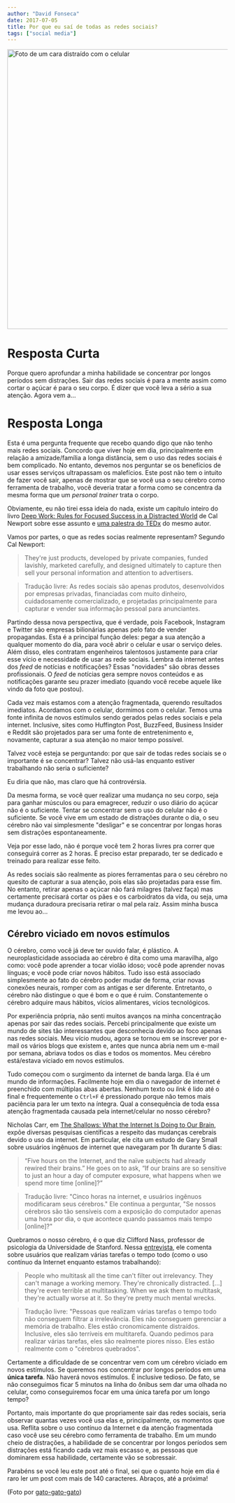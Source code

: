 ```yaml
---
author: "David Fonseca"
date: 2017-07-05
title: Por que eu saí de todas as redes sociais?
tags: ["social media"]
---
```


<img src="/img/wiqsm/distracted-640px.jpg" alt="Foto de um cara distraído com o celular" style="width: 640px;" />


# Resposta Curta
Porque quero aprofundar a minha habilidade se concentrar por longos períodos sem distrações. Sair das redes sociais é para a mente assim como cortar o açúcar é para o seu corpo. É dizer que você leva a sério a sua atenção. Agora vem a...

# Resposta Longa
Esta é uma pergunta frequente que recebo quando digo que não tenho mais redes sociais. Concordo que viver hoje em dia, principalmente em relação a amizade/família a longa distância, sem o uso das redes sociais é bem complicado. No entanto, devemos nos perguntar se os benefícios de usar esses serviços ultrapassam os malefícios. Este post não tem o intuito de fazer você sair, apenas de mostrar que se você usa o seu cérebro como ferramenta de trabalho, você deveria tratar a forma como se concentra da mesma forma que um *personal trainer* trata o corpo.

Obviamente, eu não tirei essa ideia do nada, existe um capítulo inteiro do livro [Deep Work: Rules for Focused Success in a Distracted World](https://www.amazon.com/Deep-Work-Focused-Success-Distracted/dp/1455586692/ref=sr_1_1?ie=UTF8&qid=1498773281&sr=8-1&keywords=deep+work) de Cal Newport sobre esse assunto e [uma palestra do TEDx](https://www.youtube.com/watch?v=3E7hkPZ-HTk) do mesmo autor.

Vamos por partes, o que as redes socias realmente representam? Segundo Cal Newport:

> They're just products, developed by private companies, funded lavishly, marketed carefully, and designed ultimately to capture then sell your personal information and attention to advertisers.

> Tradução livre: As redes sociais são apenas produtos, desenvolvidos por empresas privadas, financiadas com muito dinheiro, cuidadosamente comercializado, e projetadas principalmente para capturar e vender sua informação pessoal para anunciantes.

Partindo dessa nova perspectiva, que é verdade, pois Facebook, Instagram e Twitter são empresas bilionárias apenas pelo fato de vender propagandas. Esta é a principal função deles: pegar a sua atenção a qualquer momento do dia, para você abrir o celular e usar o serviço deles. Além disso, eles contratam engenheiros talentosos justamente para criar esse vício e necessidade de usar as rede sociais. Lembra da internet antes dos *feed* de notícias e notificações? Essas "novidades" são obras desses profissionais. O *feed* de notícias gera sempre novos conteúdos e as notificações garante seu prazer imediato (quando você recebe aquele like vindo da foto que postou). <!-- Esses são exemplos de tecnologias incorporadas nas redes sociais para manter a sua atenção. -->

Cada vez mais estamos com a atenção fragmentada, querendo resultados imediatos. Acordamos com o celular, dormimos com o celular. Temos uma fonte infinita de novos estímulos sendo gerados pelas redes sociais e pela internet. Inclusive, sites como Huffington Post, BuzzFeed, Business Insider e Reddit são projetados para ser uma fonte de entretenimento e, novamente, capturar a sua atenção no maior tempo possível.

<!-- fizeram o tédio desaparecer e, junto com ele, nossa habilidade de se concentrar por longos períodos sem distrações. -->

<!-- Cal Newport define "*Deep Work*" como "atividades profissionais realizada em um estado de concentração sem distração que impulsiona sua capacidade cognitiva ao limite". -->

Talvez você esteja se perguntando: por que sair de todas redes sociais se o importante é se concentrar? Talvez não usá-las enquanto estiver trabalhando não seria o suficiente?

Eu diria que não, mas claro que há controvérsia.

Da mesma forma, se você quer realizar uma mudança no seu corpo, seja para ganhar músculos ou para emagrecer, reduzir o uso diário do açúcar não é o suficiente. Tentar se concentrar sem o uso do celular não é o suficiente. Se você vive em um estado de distrações durante o dia, o seu cérebro não vai simplesmente "desligar" e se concentrar por longas horas sem distrações espontaneamente.

Veja por esse lado, não é porque você tem 2 horas livres pra correr que conseguirá correr as 2 horas. É preciso estar preparado, ter se dedicado e treinado para realizar esse feito.

<!-- No entanto, eu escrevi "longos **períodos** sem distrações" três (3) vezes nesse post. Ênfase em **períodos** e não "horas initerruptas", porque acredito que a melhor forma do cérebro se concentrar é em grandes blocos de **concentração total** (50-90min) seguidas de pequenos intervalos (5-15min) de pausa. Para saber mais desse tópico, recomendo [esse post](http://nymag.com/scienceofus/article/high-intensity-interval-training-work-productivity-breaks.html). -->

As redes sociais são realmente as piores ferramentas para o seu cérebro no quesito de capturar a sua atenção, pois elas são projetadas para esse fim. No entanto, retirar apenas o açúcar não fará milagres (talvez faça) mas certamente precisará cortar os pães e os carboidratos da vida, ou seja, uma mudança duradoura precisaria retirar o mal pela raíz. Assim minha busca me levou ao...

## Cérebro viciado em novos estímulos

O cérebro, como você já deve ter ouvido falar, é plástico. A neuroplasticidade associada ao cérebro é dita como uma maravilha, algo como: você pode aprender a tocar violão idoso; você pode aprender novas línguas; e você pode criar novos hábitos. Tudo isso está associado simplesmente ao fato do cérebro poder mudar de forma, criar novas conexões neurais, romper com as antigas e ser diferente. Entretanto, o cérebro não distingue o que é bom e o que é ruim. Constantemente o cérebro adquire maus hábitos, vícios alimentares, vícios tecnológicos.

Por experiência própria, não senti muitos avanços na minha concentração apenas por sair das redes sociais. Percebi principalmente que existe um mundo de sites tão interessantes que desconhecia devido ao foco apenas nas redes sociais. Meu vício mudou, agora se tornou em se inscrever por e-mail os vários blogs que existem e, antes que nunca abria nem um e-mail por semana, abriava todos os dias e todos os momentos. Meu cérebro está/estava víciado em novos estímulos.

Tudo começou com o surgimento da internet de banda larga. Ela é um mundo de informações. Facilmente hoje em dia o navegador de internet é preenchido com múltiplas abas abertas. Nenhum texto ou *link* é lido até o final e frequentemente o `Ctrl+F` é pressionado porque não temos mais paciência para ler um texto na íntegra. Qual a consequência de toda essa atenção fragmentada causada pela internet/celular no nosso cérebro?

Nicholas Carr, em [The Shallows: What the Internet Is Doing to Our Brain](https://www.amazon.com/Shallows-What-Internet-Doing-Brains/dp/0393339750), expõe diversas pesquisas científicas a respeito das mudanças cerebrais devido o uso da internet. Em particular, ele cita um estudo de Gary Small sobre usuários ingênuos de internet que navegaram por 1h durante 5 dias:

> “Five hours on the Internet, and the naïve subjects had already rewired their brains.” He goes on to ask, “If our brains are so sensitive to just an hour a day of computer exposure, what happens when we spend more time [online]?”

> Tradução livre: "Cinco horas na internet, e usuários ingênuos modificaram seus cérebros." Ele continua a perguntar, "Se nossos cérebros são tão sensíveis com a exposição do computador apenas uma hora por dia, o que acontece quando passamos mais tempo [online]?"

Quebramos o nosso cérebro, é o que diz Clifford Nass, professor de psicologia da Universidade de Stanford. Nessa [entrevista](http://www.npr.org/2013/05/10/182861382/the-myth-of-multitasking), ele comenta sobre usuários que realizam várias tarefas o tempo todo (como o uso contínuo da Internet enquanto estamos trabalhando):

>  People who multitask all the time can't filter out irrelevancy. They can't manage a working memory. They're chronically distracted.
>  [...] they're even terrible at multitasking. When we ask them to multitask, they're actually worse at it. So they're pretty much mental wrecks.

> Tradução livre: "Pessoas que realizam várias tarefas o tempo todo não conseguem filtrar a irrelevância. Eles não conseguem gerenciar a memória de trabalho. Eles estão cronomicamente distraídos.
>  Inclusive, eles são terríveis em multitarefa. Quando pedimos para realizar várias tarefas, eles são realmente piores nisso. Eles estão realmente com o "cérebros quebrados".

<!-- Sem contar com o uso dos celulares, que qualquer minuto de tédio é transformado em novos estímulos. E, somos viciados nisso, é exatamente esse o motivo pelo qual gostamos tanto de viajar. Somos bombardeados por novas visões, sons e experiências.   -->

Certamente a dificuldade de se concentrar vem com um cérebro viciado em novos estímulos. Se queremos nos concentrar por longos períodos em uma **única tarefa**. Não haverá novos estímulos. É inclusive tedioso. De fato, se não conseguimos ficar 5 minutos na linha do ônibus sem dar uma olhada no celular, como conseguiremos focar em uma única tarefa por um longo tempo?

<!-- Até pouco tempo, eu justificava esse comportamento dizendo que estava visitando sites e blogs muitíssimos interessantes. Por exemplo, se você gosta de discutir política, não mais você ficaria trocando mensagens com seus amigos de Facebook que não querem refletir e pensar sério a respeito do assunto, você simplesmente leria fontes dos maiores jornais do Brasil. Observaria critérios a favor/contra do assunto em questão, e saberia montar um argumento sólido através de fontes confiavéis e não que fulaninho do Facebook compartilhou.  Porém, isso seria na teoria. Na prática, eu ainda estava com preguiça de ler os artigos até o final, qualquer hiperlink me distraía para novas abas e continuava em um estado de distrações constante. (Obs: não sou o cara do exemplo, porque não sou chegado a leis dos homens.) -->

<!-- ## Abrace o tédio -->
<!--  -->
<!-- Podemos ver o tédio de forma objetiva e subjetiva. Frequentemente o tédio representa um sentimento, uma emoção negativa. Mas pense bem, tédio objetivamente representa a falta de novos estímulos, seja se não há nada pra fazer (ex: esperar em um consultório médico), seja quando estamos fazendo uma atividade repetitiva (ex: lavando a louça). Então abraçar o tédio significa abraçar a vida como ela é. Ou melhor, como ela sempre foi antes do surgimento da internet de banda larga e celulares. Se você tem menos de 15 anos, provavelmente nem sabe o que é isso. Se tem mais de 25 anos, talvez tenha experimentado essa transição na adolescência. Se tem mais de 35 em diante, com certeza você se lembra de épocas onde atividades simples não eram tão estressantes quanto hoje em dia. -->

Portanto, mais importante do que propriamente sair das redes sociais, seria observar quantas vezes você usa elas e, principalmente, os momentos que usa. Reflita sobre o uso contínuo da Internet e da atenção fragmentada caso você use seu cérebro como ferramenta de trabalho. Em um mundo cheio de distrações, a habilidade de se concentrar por longos períodos sem distrações está ficando cada vez mais escasso e, as pessoas que dominarem essa habilidade, certamente vão se sobressair.

Parabéns se você leu este post até o final, sei que o quanto hoje em dia é raro ler um post com mais de 140 caracteres. Abraços, até a próxima!

(Foto por [gato-gato-gato](https://www.flickr.com/photos/gato-gato-gato/17274005375/in/photolist-sjrMYT-UDF39K-oxVVhU-dv7gTj-9AdV8w-8i5Asx-bM33V4-4qWLx1-o3gPud-6gurcP-dg9PwD-4e2GpY-5YQzek-4rBjE5-UeY3yG-UUEbgj-bpnQeC-7KfnK6-UsKLmo-RpYwto-8RzF4B-8WaZWn-nJsnWQ-5qWRie-6Ngakn-8Nywfc-btcKCV-gpmbTD-SU2D9a-pRjLrx-DnmArN-aovGgJ-eDpfFq-j8iceQ-k16k56-foxebu-ea8SLt-aHazVi-yAUrQ-9FdirU-TRVrqM-4Puft4-TDgrCC-56eSb1-yZFFJ-TwiGDo-dLKGXV-e1gnTq-qLb1HL-duzVgu))

